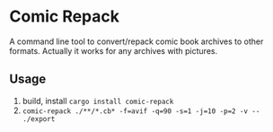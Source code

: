 # Comic Repack

A command line tool to convert/repack comic book archives to other formats.
Actually it works for any archives with pictures.

## Usage

1. build, install `cargo install comic-repack`
2. `comic-repack ./**/*.cb* -f=avif -q=90 -s=1 -j=10 -p=2 -v -- ./export`
